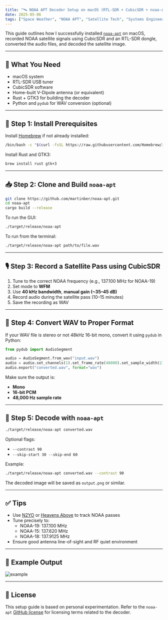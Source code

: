 ```yaml
---
title: "🛰️ NOAA APT Decoder Setup on macOS (RTL-SDR + CubicSDR + noaa-apt)"
date: 2025-05-06
tags: ["Space Weather", "NOAA APT", "Satellite Tech", "Systems Engineering", "Resilient Tech"]
---
```


This guide outlines how I successfully installed [`noaa-apt`](https://github.com/martinber/noaa-apt) on macOS, recorded NOAA satellite signals using CubicSDR and an RTL-SDR dongle, converted the audio files, and decoded the satellite image.

---

## 🚀 What You Need

- macOS system
- RTL-SDR USB tuner
- CubicSDR software
- Home-built V-Dipole antenna (or equivalent)
- Rust + GTK3 for building the decoder
- Python and `pydub` for WAV conversion (optional)

---

## 🔧 Step 1: Install Prerequisites

Install [Homebrew](https://brew.sh/) if not already installed:

```bash
/bin/bash -c "$(curl -fsSL https://raw.githubusercontent.com/Homebrew/install/HEAD/install.sh)"
```

Install Rust and GTK3:

```bash
brew install rust gtk+3
```

---

## 📥 Step 2: Clone and Build `noaa-apt`

```bash
git clone https://github.com/martinber/noaa-apt.git
cd noaa-apt
cargo build --release
```

To run the GUI:
```bash
./target/release/noaa-apt
```

To run from the terminal:
```bash
./target/release/noaa-apt path/to/file.wav
```

---

## 🎙️ Step 3: Record a Satellite Pass using CubicSDR

1. Tune to the correct NOAA frequency (e.g., 137.100 MHz for NOAA-19)
2. Set mode to **WFM**
3. Use **40 kHz bandwidth**, **manual gain (~35–45 dB)**
4. Record audio during the satellite pass (10–15 minutes)
5. Save the recording as WAV

---

## 🔁 Step 4: Convert WAV to Proper Format

If your WAV file is stereo or not 48kHz 16-bit mono, convert it using `pydub` in Python:

```python
from pydub import AudioSegment

audio = AudioSegment.from_wav("input.wav")
audio = audio.set_channels(1).set_frame_rate(48000).set_sample_width(2)
audio.export("converted.wav", format="wav")
```

Make sure the output is:
- **Mono**
- **16-bit PCM**
- **48,000 Hz sample rate**

---

## 🧠 Step 5: Decode with `noaa-apt`

```bash
./target/release/noaa-apt converted.wav
```

Optional flags:
- `--contrast 90`
- `--skip-start 30 --skip-end 60`

Example:
```bash
./target/release/noaa-apt converted.wav --contrast 90
```

The decoded image will be saved as `output.png` or similar.

---

## ✅ Tips

- Use [N2YO](https://www.n2yo.com) or [Heavens Above](https://www.heavens-above.com) to track NOAA passes
- Tune precisely to:  
  - NOAA-19: 137.100 MHz  
  - NOAA-15: 137.620 MHz  
  - NOAA-18: 137.9125 MHz  
- Ensure good antenna line-of-sight and RF quiet environment

---

## 📸 Example Output

![example](output.jpeg)

---

## 🧪 License

This setup guide is based on personal experimentation. Refer to the `noaa-apt` [GitHub license](https://github.com/martinber/noaa-apt/blob/master/LICENSE) for licensing terms related to the decoder.
